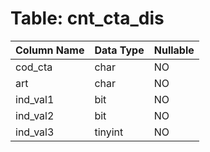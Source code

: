# Table: cnt_cta_dis

| Column Name | Data Type | Nullable |
|-------------|-----------|----------|
| cod_cta | char | NO |
| art | char | NO |
| ind_val1 | bit | NO |
| ind_val2 | bit | NO |
| ind_val3 | tinyint | NO |
